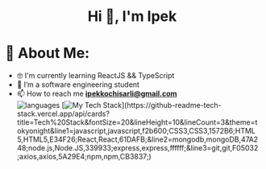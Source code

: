 <h1 align="center">Hi 🌈, I'm Ipek</h1>

# 💫 About Me:
- 🤓 I'm currently learning ReactJS && TypeScript
- 🏫 I’m a software engineering student
- 📫 How to reach me **ipekkochisarli@gmail.com**  
<img src="https://github-readme-stats.vercel.app/api/top-langs/?username=kochipek&theme=tokyonight&layout=compact" alt="languages" > [![My Tech Stack](https://github-readme-tech-stack.vercel.app/api/cards?title=Tech%20Stack&fontSize=20&lineHeight=10&lineCount=3&theme=tokyonight&line1=javascript,javascript,f2b600;CSS3,CSS3,1572B6;HTML5,HTML5,E34F26;React,React,61DAFB;&line2=mongodb,mongoDB,47A248;node.js,Node.JS,339933;express,express,ffffff;&line3=git,git,F05032;axios,axios,5A29E4;npm,npm,CB3837;)](https://github-readme-tech-stack.vercel.app/api/cards?title=Tech%20Stack&fontSize=20&lineHeight=10&lineCount=3&theme=tokyonight&line1=javascript,javascript,f2b600;CSS3,CSS3,1572B6;HTML5,HTML5,E34F26;React,React,61DAFB;&line2=mongodb,mongoDB,47A248;node.js,Node.JS,339933;express,express,ffffff;&line3=git,git,F05032;axios,axios,5A29E4;npm,npm,CB3837;) 


